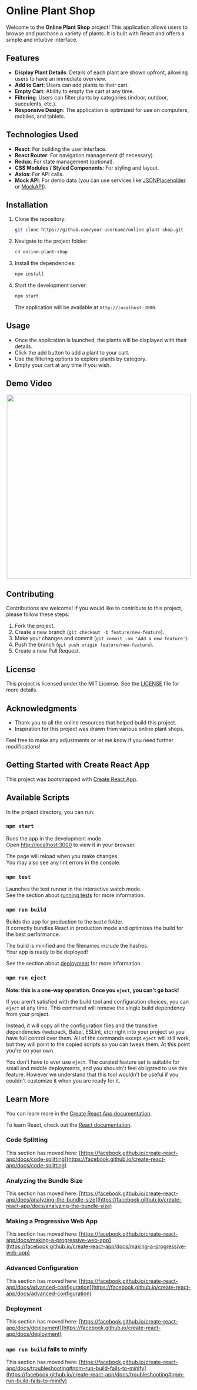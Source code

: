 # Online Plant Shop

Welcome to the **Online Plant Shop** project! This application allows users to browse and purchase a variety of plants. It is built with React and offers a simple and intuitive interface.

## Features

- **Display Plant Details**: Details of each plant are shown upfront, allowing users to have an immediate overview.
- **Add to Cart**: Users can add plants to their cart.
- **Empty Cart**: Ability to empty the cart at any time.
- **Filtering**: Users can filter plants by categories (indoor, outdoor, succulents, etc.).
- **Responsive Design**: The application is optimized for use on computers, mobiles, and tablets.

## Technologies Used

- **React**: For building the user interface.
- **React Router**: For navigation management (if necessary).
- **Redux**: For state management (optional).
- **CSS Modules / Styled Components**: For styling and layout.
- **Axios**: For API calls.
- **Mock API**: For demo data (you can use services like [JSONPlaceholder](https://jsonplaceholder.typicode.com/) or [MockAPI](https://mockapi.io/)).

## Installation

1. Clone the repository:

   ```bash
   git clone https://github.com/your-username/online-plant-shop.git
   ```

2. Navigate to the project folder:

   ```bash
   cd online-plant-shop
   ```

3. Install the dependencies:

   ```bash
   npm install
   ```

4. Start the development server:

   ```bash
   npm start
   ```

   The application will be available at `http://localhost:3000`.

## Usage

- Once the application is launched, the plants will be displayed with their details.
- Click the add button to add a plant to your cart.
- Use the filtering options to explore plants by category.
- Empty your cart at any time if you wish.

## Demo Video

<div align="center">
<img src="/Users/keita/Desktop/Shop-main/Screenshots" alt="" width="500">
</div>

## Contributing

Contributions are welcome! If you would like to contribute to this project, please follow these steps:

1. Fork the project.
2. Create a new branch (`git checkout -b feature/new-feature`).
3. Make your changes and commit (`git commit -am 'Add a new feature'`).
4. Push the branch (`git push origin feature/new-feature`).
5. Create a new Pull Request.

## License

This project is licensed under the MIT License. See the [LICENSE](LICENSE) file for more details.

## Acknowledgments

- Thank you to all the online resources that helped build this project.
- Inspiration for this project was drawn from various online plant shops.



Feel free to make any adjustments or let me know if you need further modifications!



## Getting Started with Create React App

This project was bootstrapped with [Create React App](https://github.com/facebook/create-react-app).

## Available Scripts

In the project directory, you can run:

### `npm start`

Runs the app in the development mode.\
Open [http://localhost:3000](http://localhost:3000) to view it in your browser.

The page will reload when you make changes.\
You may also see any lint errors in the console.

### `npm test`

Launches the test runner in the interactive watch mode.\
See the section about [running tests](https://facebook.github.io/create-react-app/docs/running-tests) for more information.

### `npm run build`

Builds the app for production to the `build` folder.\
It correctly bundles React in production mode and optimizes the build for the best performance.

The build is minified and the filenames include the hashes.\
Your app is ready to be deployed!

See the section about [deployment](https://facebook.github.io/create-react-app/docs/deployment) for more information.

### `npm run eject`

**Note: this is a one-way operation. Once you `eject`, you can't go back!**

If you aren't satisfied with the build tool and configuration choices, you can `eject` at any time. This command will remove the single build dependency from your project.

Instead, it will copy all the configuration files and the transitive dependencies (webpack, Babel, ESLint, etc) right into your project so you have full control over them. All of the commands except `eject` will still work, but they will point to the copied scripts so you can tweak them. At this point you're on your own.

You don't have to ever use `eject`. The curated feature set is suitable for small and middle deployments, and you shouldn't feel obligated to use this feature. However we understand that this tool wouldn't be useful if you couldn't customize it when you are ready for it.

## Learn More

You can learn more in the [Create React App documentation](https://facebook.github.io/create-react-app/docs/getting-started).

To learn React, check out the [React documentation](https://reactjs.org/).

### Code Splitting

This section has moved here: [https://facebook.github.io/create-react-app/docs/code-splitting](https://facebook.github.io/create-react-app/docs/code-splitting)

### Analyzing the Bundle Size

This section has moved here: [https://facebook.github.io/create-react-app/docs/analyzing-the-bundle-size](https://facebook.github.io/create-react-app/docs/analyzing-the-bundle-size)

### Making a Progressive Web App

This section has moved here: [https://facebook.github.io/create-react-app/docs/making-a-progressive-web-app](https://facebook.github.io/create-react-app/docs/making-a-progressive-web-app)

### Advanced Configuration

This section has moved here: [https://facebook.github.io/create-react-app/docs/advanced-configuration](https://facebook.github.io/create-react-app/docs/advanced-configuration)

### Deployment

This section has moved here: [https://facebook.github.io/create-react-app/docs/deployment](https://facebook.github.io/create-react-app/docs/deployment)

### `npm run build` fails to minify

This section has moved here: [https://facebook.github.io/create-react-app/docs/troubleshooting#npm-run-build-fails-to-minify](https://facebook.github.io/create-react-app/docs/troubleshooting#npm-run-build-fails-to-minify)

